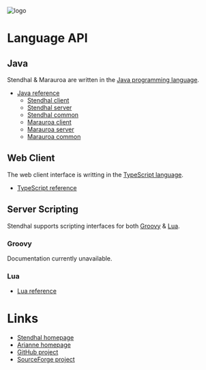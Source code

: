 
![logo](/images/logo.gif)


# Language API

## Java

Stendhal &amp; Marauroa are written in the [Java programming language](https://www.java.com/).

- [Java reference](/reference/java/)
    - [Stendhal client](/reference/java/games/stendhal/client/package-summary.html)
    - [Stendhal server](/reference/java/games/stendhal/server/package-summary.html)
    - [Stendhal common](/reference/java/games/stendhal/common/package-summary.html)
    - [Marauroa client](/reference/java/marauroa/client/package-summary.html)
    - [Marauroa server](/reference/java/marauroa/server/package-summary.html)
    - [Marauroa common](/reference/java/marauroa/client/package-summary.html)


## Web Client

The web client interface is writting in the [TypeScript language](https://www.typescriptlang.org/).

- [TypeScript reference](/reference/typescript/)


## Server Scripting

Stendhal supports scripting interfaces for both [Groovy](https://groovy-lang.org/) &amp;
[Lua](https://www.lua.org/).


### Groovy

Documentation currently unavailable.


### Lua

- [Lua reference](/reference/lua/)


# Links

- [Stendhal homepage](https://stendhalgame.org/)
- [Arianne homepage](https://arianne-project.org/)
- [GitHub project](https://github.com/arianne/)
- [SourceForge project](https://sourceforge.net/p/arianne/)
